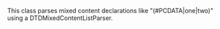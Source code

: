 This class parses mixed content declarations like "(#PCDATA|one|two)" using a DTDMixedContentListParser.